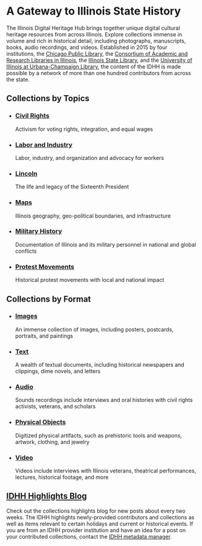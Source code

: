 # A Gateway to Illinois State History

The Illinois Digital Heritage Hub brings together unique digital cultural heritage resources from across Illinois. Explore collections immense in volume and rich in historical detail, including photographs, manuscripts, books, audio recordings, and videos. Established in 2015 by four institutions, the [Chicago Public Library](https://www.chipublib.org/), the [Consortium of Academic and Research Libraries in Illinois](https://www.carli.illinois.edu/), the [Illinois State Library](https://www.cyberdriveillinois.com/departments/library/), and the [University of Illinois at Urbana-Champaign Library](https://www.library.illinois.edu/), the content of the IDHH is made possible by a network of more than one hundred contributors from across the state.

## Collections by Topics

- ### [Civil Rights](/search?q=%22civil%20rights%22)

  Activism for voting rights, integration, and equal wages

- ### [Labor and Industry](/search?q=labor+%7C%7C+industry)

  Labor, industry, and organization and advocacy for workers

- ### [Lincoln](/search?subject=%22Lincoln%2C%20Abraham%2C%201809-1865%22)

  The life and legacy of the Sixteenth President

- ### [Maps](/search?q=map*&type=%22image%22)

  Illinois geography, geo-political boundaries, and infrastructure

- ### [Military History](/search?q=%22world+war%22+%7C%7C+%22armed+forces%22+%7C%7C+military+%7C%7C+veteran*)

  Documentation of Illinois and its military personnel in national and global conflicts

- ### [Protest Movements](/search?q=protest*)

  Historical protest movements with local and national impact

## Collections by Format

- ### [Images](/search?&type=%22image%22)

  An immense collection of images, including posters, postcards, portraits, and paintings

- ### [Text](/search?&type=%22text%22)

  A wealth of textual documents, including historical newspapers and clippings, dime novels, and letters

- ### [Audio](/search?&type=%22sound%22)

  Sounds recordings include interviews and oral histories with civil rights activists, veterans, and scholars

- ### [Physical Objects](/search?type=%22physical%20object%22)

  Digitized physical artifacts, such as prehistoric tools and weapons, artwork, clothing, and jewelry

- ### [Video](/search?&type=%22moving%20image%22)

  Videos include interviews with Illinois veterans, theatrical performances, lectures, historical footage, and more

## [IDHH Highlights Blog](https://ildplacollections.wordpress.com/)

Check out the collections highlights blog for new posts about every two weeks. The IDHH highlights newly-provided contributors and collections as well as items relevant to certain holidays and current or historical events. If you are from an IDHH provider institution and have an idea for a post on your contributed collections, contact the [IDHH metadata manager](mailto:jlynch21@illinois.edu).

